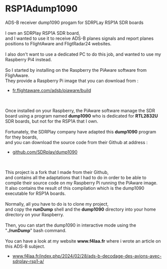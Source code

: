 # RSP1Adump1090
ADS-B receiver dump1090 progam for SDRPLay RSP1A SDR boards<br/>
<br/>
I own an SDRPlay RSP1A SDR board, <br>
and I wanted to use it to receive ADS-B planes signals and report planes positions to FlightAware and FligtRadar24 websites.<br/>
<br/>
I also don't want to use a dedicated PC to do this job, and wanted to use my Raspberry Pi4 instead.<br/>
<br/>
So I started by installing on the Raspberry the PiAware software from FlighAware.<br/>
They provide a Raspberry Pi image that you can download from :<br/>
<ul>
  <li><a href='https://fr.flightaware.com/adsb/piaware/build'>fr.flightaware.com/adsb/piaware/build</a></li>
</ul><br/>
<br/>
Once installed on your Raspberry, the PiAware software manage the SDR board using a program named <b>dump1090</b> who is dedicated for <b>RTL2832U</b> SDR boards, but not for the RSP1A that I own.<br/>
<br/>
Fortunately, the SDRPlay company have adapted this <b>dump1090</b> program for they boards, <br/>
and you can download the source code from their Github at address : <br/>
<ul>
 <li><a href='https://github.com/SDRplay/dump1090'>github.com/SDRplay/dump1090</a></li>
</ul><br/>
<br/>
This project is a fork that I made from their Github, <br/>
and contains all the adaptations that I had to do in order to be able to compile their source code on my Raspberry Pi running the PiAware image.<br/>
It also contains the result of this compilation which is the dump1090 executable for RSP1A boards.<br/>
<br/>
Normally, all you have to do is to clone my project, <br/>
and copy the <b>runDump</b> shell and the <b>dump1090</b> directory into your home directory on your Raspberry.<br/>
<br/>
Then, you can start the dump1090 in interactive mode using the "<b>./runDump</b>" bash command.<br/>
<br/>
You can have a look at my website <b>www.f4laa.fr</b> where i wrote an article on this ADS-B subject.<br/>
<ul>
 <li><a href='https://www.f4laa.fr/index.php/2024/02/28/ads-b-decodage-des-avions-avec-sdrplay-rsp1-a/'>www.f4laa.fr/index.php/2024/02/28/ads-b-decodage-des-avions-avec-sdrplay-rsp1-a/</a></li>
</ul><br/>



